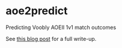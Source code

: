 # aoe2predict
Predicting Voobly AOEII 1v1 match outcomes

See [this blog post](http://blog.macuyiko.com/post/2018/predicting-voobly-age-of-empires-2-matches.html) for a full write-up.
